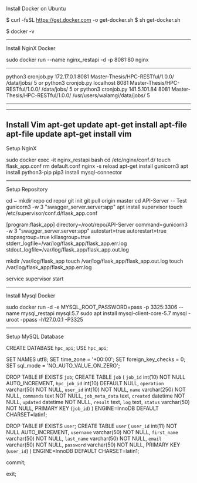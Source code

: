 Install Docker on Ubuntu

$ curl -fsSL https://get.docker.com -o get-docker.sh
$ sh get-docker.sh

$ docker -v

-----------------------------------------------------

Install NginX Docker

sudo docker run --name nginx_restapi -d -p 8081:80 nginx

-----------------------------------------------------

python3 cronjob.py 172.17.0.1 8081 Master-Thesis/HPC-RESTful/1.0.0/ /data/jobs/ 5
or
python3 cronjob.py localhost 8081 Master-Thesis/HPC-RESTful/1.0.0/ /data/jobs/ 5
or
python3 cronjob.py 141.5.101.84 8081 Master-Thesis/HPC-RESTful/1.0.0/ /usr/users/walamgi/data/jobs/ 5

-----------------------------------------------------

----
Install Vim
apt-get update
apt-get install apt-file
apt-file update
apt-get install vim
----

Setup NginX

sudo docker exec -it nginx_restapi bash
cd /etc/nginx/conf.d/
touch flask_app.conf
rm default.conf
nginx -s reload
apt-get install gunicorn3
apt install python3-pip
pip3 install mysql-connector

-----------------------------------------------------

Setup Repository

cd ~
mkdir repo
cd repo/
git init
git pull origin master
cd API-Server
-- Test
gunicorn3 -w 3 "swagger_server.server:app"
apt install supervisor
touch /etc/supervisor/conf.d/flask_app.conf

[program:flask_app]
directory=/root/repo/API-Server
command=gunicorn3 -w 3 "swagger_server.server:app"
autostart=true
autorestart=true
stopasgroup=true
killasgroup=true
stderr_logfile=/var/log/flask_app/flask_app.err.log
stdout_logfile=/var/log/flask_app/flask_app.out.log

mkdir /var/log/flask_app
touch /var/log/flask_app/flask_app.out.log
touch /var/log/flask_app/flask_app.err.log

service supervisor start

-----------------------------------------------------

Install Mysql Docker

sudo docker run -d -e MYSQL_ROOT_PASSWORD=pass -p 3325:3306 --name mysql_restapi mysql:5.7
sudo apt install mysql-client-core-5.7
mysql -uroot -ppass -h127.0.0.1 -P3325

-----------------------------------------------------

Setup MySQL Database

CREATE DATABASE `hpc_api`;
USE `hpc_api`;

SET NAMES utf8;
SET time_zone = '+00:00';
SET foreign_key_checks = 0;
SET sql_mode = 'NO_AUTO_VALUE_ON_ZERO';

DROP TABLE IF EXISTS `job`;
CREATE TABLE `job` (
  `job_id` int(10) NOT NULL AUTO_INCREMENT,
  `hpc_job_id` int(10) DEFAULT NULL,
  `operation` varchar(50) NOT NULL,
  `user_id` int(10) NOT NULL,
  `name` varchar(250) NOT NULL,
  `commands` text NOT NULL,
  `job_meta_data` text,
  `created` datetime NOT NULL,
  `updated` datetime NOT NULL,
  `result` text,
  `log` text,
  `status` varchar(50) NOT NULL,
  PRIMARY KEY (`job_id`)
) ENGINE=InnoDB DEFAULT CHARSET=latin1;


DROP TABLE IF EXISTS `user`;
CREATE TABLE `user` (
  `user_id` int(11) NOT NULL AUTO_INCREMENT,
  `username` varchar(50) NOT NULL,
  `first_name` varchar(50) NOT NULL,
  `last_name` varchar(50) NOT NULL,
  `email` varchar(50) NOT NULL,
  `password` varchar(50) NOT NULL,
  PRIMARY KEY (`user_id`)
) ENGINE=InnoDB DEFAULT CHARSET=latin1;

commit;


exit;